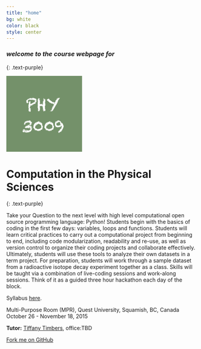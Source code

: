 ```yaml
---
title: "home"
bg: white
color: black
style: center
---
```


### *welcome to the course webpage for*
{: .text-purple}

<span><a href="https://github.com/PHY3009/PHY3009-2015/blob/gh-pages/README.md"><img height="200" width="200" src="img/PHY3009_logo.png" /></a></span>

# Computation in the Physical Sciences
{: .text-purple}

Take your Question to the next level with high level computational open source programming 
language: Python! Students begin with the basics of coding in the first few days: 
variables, loops and functions. Students will learn critical practices to carry out a 
computational project from beginning to end, including code modularization, readability 
and re-use, as well as version control to organize their coding projects and collaborate 
effectively. Ultimately, students will use these tools to analyze their own datasets in a 
term project. For preparation, students will work through a sample dataset from a 
radioactive isotope decay experiment together as a class. Skills will be taught via a 
combination of live-coding sessions and work-along sessions. Think of it as a guided three 
hour hackathon each day of the block. 

Syllabus [here](https://github.com/PHY3009/PHY3009-2015/blob/gh-pages/README.md).

Multi-Purpose Room (MPR), Quest University, Squamish, BC, Canada
October 26 - November 18, 2015

**Tutor:**
[Tiffany Timbers](mailto:tiffany.timbers@gmail.com), office:TBD 

<span id="forkongithub">
  <a href="{{ site.source_link }}" class="bg-blue">
    Fork me on GitHub
  </a>
</span>
